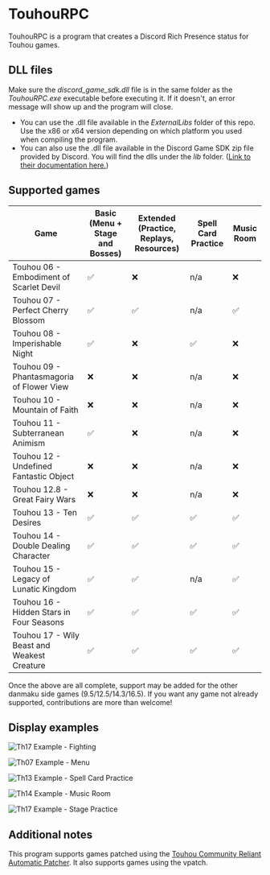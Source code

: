 # TouhouRPC
TouhouRPC is a program that creates a Discord Rich Presence status for Touhou games. 

## DLL files
Make sure the *discord_game_sdk.dll* file is in the same folder as the *TouhouRPC.exe* executable before executing it. If it doesn't, an error message will show up and the program will close.  
- You can use the .dll file available in the *ExternalLibs* folder of this repo. Use the x86 or x64 version depending on which platform you used when compiling the program.  
- You can also use the .dll file available in the Discord Game SDK zip file provided by Discord. You will find the dlls under the *lib* folder. ([Link to their documentation here.](https://discordapp.com/developers/docs/game-sdk/sdk-starter-guide))


## Supported games
| Game											| Basic (Menu + Stage and Bosses) | Extended (Practice, Replays, Resources) | Spell Card Practice | Music Room |
|--|--|--|--|--|
| Touhou 06 - Embodiment of Scarlet Devil		| ✅ | ❌ | n/a | ❌ |
| Touhou 07 - Perfect Cherry Blossom			| ✅ | ✅ | n/a | ✅ |
| Touhou 08 - Imperishable Night				| ✅ | ❌ | ✅ | ❌ |
| Touhou 09 - Phantasmagoria of Flower View		| ❌ | ❌ | n/a | ❌ |
| Touhou 10 - Mountain of Faith					| ❌ | ❌ | n/a | ❌ |
| Touhou 11 - Subterranean Animism				| ✅ | ❌ | n/a | ❌ |
| Touhou 12 - Undefined Fantastic Object		| ❌ | ❌ | n/a | ❌ |
| Touhou 12.8 - Great Fairy Wars				| ❌ | ❌ | n/a | ❌ |
| Touhou 13 - Ten Desires						| ✅ | ✅ | ✅ | ✅ |
| Touhou 14 - Double Dealing Character			| ✅ | ✅ | ✅ | ✅ |
| Touhou 15 - Legacy of Lunatic Kingdom			| ✅ | ✅ | n/a | ✅ |
| Touhou 16 - Hidden Stars in Four Seasons		| ✅ | ✅ | ✅ | ✅ |
| Touhou 17 - Wily Beast and Weakest Creature	| ✅ | ✅ | ✅ | ✅ |

Once the above are all complete, support may be added for the other danmaku side games (9.5/12.5/14.3/16.5). If you want any game not already supported, contributions are more than welcome!

## Display examples
![Th17 Example - Fighting](https://relick.me/touhourpc/1-wbawc-playing.png)
  
![Th07 Example - Menu](https://relick.me/touhourpc/2-pcb-menu.png)
  
![Th13 Example - Spell Card Practice](https://relick.me/touhourpc/3-td-spellcard.png)
  
![Th14 Example - Music Room](https://relick.me/touhourpc/4-ddc-musicroom.png)
  
![Th17 Example - Stage Practice](https://relick.me/touhourpc/5-wbawc-practicing.png)
 

## Additional notes
This program supports games patched using the [Touhou Community Reliant Automatic Patcher](https://github.com/thpatch/thcrap). It also supports games using the vpatch.
